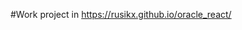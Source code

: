 #Work project in <a hrref="https://rusikx.github.io/oracle_react/" target="_blank">https://rusikx.github.io/oracle_react/</a>
